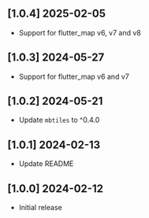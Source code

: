 ## [1.0.4] 2025-02-05

- Support for flutter_map v6, v7 and v8

## [1.0.3] 2024-05-27

- Support for flutter_map v6 and v7

## [1.0.2] 2024-05-21

- Update `mbtiles` to ^0.4.0

## [1.0.1] 2024-02-13

- Update README

## [1.0.0] 2024-02-12

- Initial release
